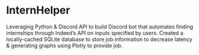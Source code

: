 # InternHelper
Leveraging Python & Discord API to build Discord bot that automates finding internships through Indeed’s API on inputs specified by users.
Created a locally-cached SQLite database to store job information to decrease latency & generating graphs using Plotly to provide job.

